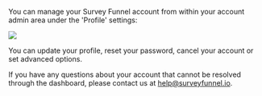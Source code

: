 You can manage your Survey Funnel account from within your account admin area
under the 'Profile' settings:  

![](https://d33v4339jhl8k0.cloudfront.net/docs/assets/53974d6ce4b0c76107b109d1/images/592d884b0428634b4a3389a1/file-eYNvfs8usY.png)

You can update your profile, reset your password, cancel your account or set
advanced options.

If you have any questions about your account that cannot be resolved through
the dashboard, please contact us at
[help@surveyfunnel.io](mailto:mailto:help@surveyfunnel.io).

